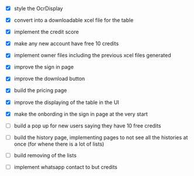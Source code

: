 
- [x] style the OcrDisplay
- [x] convert into a downloadable xcel file for the table
- [x] implement the credit score
- [x] make any new account have free 10 credits
- [x] implement owner files including the previous xcel files generated
- [x] improve the sign in page
- [x] improve the download button
- [x] build the pricing page
- [x] improve the displaying of the table in the UI
- [x] make the onbording in the sign in page at the very start
- [ ] build a pop up for new users saying they have 10 free credits
- [ ] build the history page, implementing pages to not see all the histories at once (for whene there is a lot of lists)
- [ ] build removing of the lists 
- [ ] implement whatsapp contact to but credits

